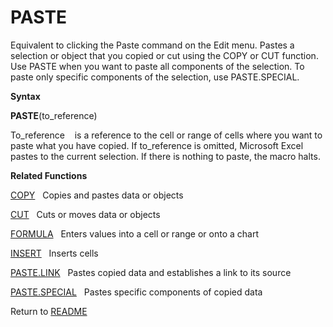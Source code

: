 # PASTE

Equivalent to clicking the Paste command on the Edit menu. Pastes a
selection or object that you copied or cut using the COPY or CUT
function. Use PASTE when you want to paste all components of the
selection. To paste only specific components of the selection, use
PASTE.SPECIAL.

**Syntax**

**PASTE**(to\_reference)

To\_reference&nbsp;&nbsp;&nbsp;&nbsp;is a reference to the cell or range
of cells where you want to paste what you have copied. If to\_reference
is omitted, Microsoft Excel pastes to the current selection. If there is
nothing to paste, the macro halts.

**Related Functions**

[COPY](COPY.md)&nbsp;&nbsp;&nbsp;Copies and pastes data or objects

[CUT](CUT.md)&nbsp;&nbsp;&nbsp;Cuts or moves data or objects

[FORMULA](FORMULA.md)&nbsp;&nbsp;&nbsp;Enters values into a cell or range or onto a
chart

[INSERT](INSERT.md)&nbsp;&nbsp;&nbsp;Inserts cells

[PASTE.LINK](PASTE.LINK.md)&nbsp;&nbsp;&nbsp;Pastes copied data and establishes a link to
its source

[PASTE.SPECIAL](PASTE.SPECIAL.md)&nbsp;&nbsp;&nbsp;Pastes specific components of copied data



Return to [README](README.md#P)

